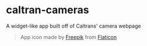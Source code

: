 # caltran-cameras
 A widget-like app built off of Caltrans' camera webpage



> App icon made by [Freepik](https://www.freepik.com) from [Flaticon](www.flaticon.com)